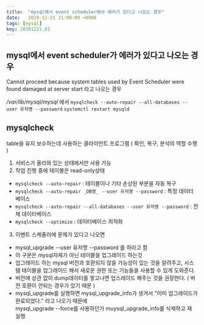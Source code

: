 ```yaml
---
title:  "mysql에서 event scheduler에서 에러가 있다고 나오는 경우"
date:   2019-12-21 21:00:00 +0900
tags: [mysql]
key: 20191221_01
---
```

## mysql에서 event scheduler가 에러가 있다고 나오는 경우

Cannot proceed because system tables used by Event Scheduler were found damaged at server start
라고 나오는 경우

_/var/lib/mysql/mysql_ 에서
`mysqlcheck --auto-repair --all-databases --user 유저명 --password`
`systemctl restart mysqld`

## mysqlcheck

table을 유지 보수하는데 사용하는 클라이언트 프로그램 ( 확인, 복구, 분석의 역할 수행 )
1. 서비스가 올라와 있는 상태에서만 사용 가능
2. 작업 진행 중에 테이블은 read-only상태
- `mysqlcheck --auto-repair` : 테이블이나 기타 손상된 부분을 자동 복구
- `mysqlcheck --auto-repair _DB명_ --user 유저명 --password` : 특정 데이터베이스
- `mysqlcheck --auto-repair --all-databases --user 유저명 --password` : 전체 데이터베이스
- `mysqlcheck --optimize` : 데이터베이스 최적화

3. 이벤트 스케줄러에 문제가 있다고 나오면
- mysql_upgrade --user 유저명 --password 를 하라고 함
- 이 구문은 mysql자체가 아닌 테이블을 업그레이드 하는것
- 업그레이드 하는 mysql 버전과 호환되지 않을 가능성이 있는 것을 알려주고, 시스템 테이블을 업그레이드 해서 새로운 권한 또는 기능들을 사용할 수 있게 도와준다.
- 버전에 상관 없이 dump데이터를 쌓고나면 업스레이드 해주는 것을 권장한다. ( 버전 호환이 안되는 경우가 있기 때문 )
- mysql_upgrade를 실행하면 mysql_upgrade_info가 생겨서 "이미 업그레이드가 완료되었다." 라고 나오기 때문에  
  mysql_upgrade --force를 사용하던가 muysql_upgrade_info를 삭제하고 재 실행
